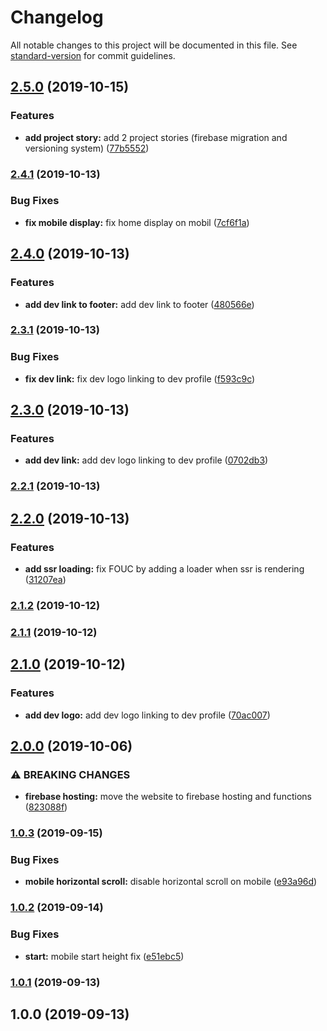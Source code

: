 # Changelog

All notable changes to this project will be documented in this file. See [standard-version](https://github.com/conventional-changelog/standard-version) for commit guidelines.

## [2.5.0](https://github.com/KiritchoukC/kiritchoukc/compare/v2.4.1...v2.5.0) (2019-10-15)


### Features

* **add project story:** add 2 project stories (firebase migration and versioning system) ([77b5552](https://github.com/KiritchoukC/kiritchoukc/commit/77b5552))

### [2.4.1](https://github.com/KiritchoukC/kiritchoukc/compare/v2.4.0...v2.4.1) (2019-10-13)


### Bug Fixes

* **fix mobile display:** fix home display on mobil ([7cf6f1a](https://github.com/KiritchoukC/kiritchoukc/commit/7cf6f1a))

## [2.4.0](https://github.com/KiritchoukC/kiritchoukc/compare/v2.3.1...v2.4.0) (2019-10-13)


### Features

* **add dev link to footer:** add dev link to footer ([480566e](https://github.com/KiritchoukC/kiritchoukc/commit/480566e))

### [2.3.1](https://github.com/KiritchoukC/kiritchoukc/compare/v2.3.0...v2.3.1) (2019-10-13)


### Bug Fixes

* **fix dev link:** fix dev logo linking to dev profile ([f593c9c](https://github.com/KiritchoukC/kiritchoukc/commit/f593c9c))

## [2.3.0](https://github.com/KiritchoukC/kiritchoukc/compare/v2.2.1...v2.3.0) (2019-10-13)


### Features

* **add dev link:** add dev logo linking to dev profile ([0702db3](https://github.com/KiritchoukC/kiritchoukc/commit/0702db3))

### [2.2.1](https://github.com/KiritchoukC/kiritchoukc/compare/v2.2.0...v2.2.1) (2019-10-13)

## [2.2.0](https://github.com/KiritchoukC/kiritchoukc/compare/v2.1.2...v2.2.0) (2019-10-13)


### Features

* **add ssr loading:** fix FOUC by adding a loader when ssr is rendering ([31207ea](https://github.com/KiritchoukC/kiritchoukc/commit/31207ea))

### [2.1.2](https://github.com/KiritchoukC/kiritchoukc/compare/v2.1.1...v2.1.2) (2019-10-12)

### [2.1.1](https://github.com/KiritchoukC/kiritchoukc/compare/v2.1.0...v2.1.1) (2019-10-12)

## [2.1.0](https://github.com/KiritchoukC/kiritchoukc/compare/v3.0.0...v2.1.0) (2019-10-12)

### Features

- **add dev logo:** add dev logo linking to dev profile ([70ac007](https://github.com/KiritchoukC/kiritchoukc/commit/70ac007))

## [2.0.0](https://github.com/KiritchoukC/kiritchoukc/compare/v1.0.3...v2.0.0) (2019-10-06)

### ⚠ BREAKING CHANGES

- **firebase hosting:** move the website to firebase hosting and functions ([823088f](https://github.com/KiritchoukC/kiritchoukc/commit/823088f))

### [1.0.3](https://github.com/KiritchoukC/kiritchoukc/compare/v1.0.2...v1.0.3) (2019-09-15)

### Bug Fixes

- **mobile horizontal scroll:** disable horizontal scroll on mobile ([e93a96d](https://github.com/KiritchoukC/kiritchoukc/commit/e93a96d))

### [1.0.2](https://github.com/KiritchoukC/kiritchoukc/compare/v1.0.1...v1.0.2) (2019-09-14)

### Bug Fixes

- **start:** mobile start height fix ([e51ebc5](https://github.com/KiritchoukC/kiritchoukc/commit/e51ebc5))

### [1.0.1](https://github.com/KiritchoukC/kiritchoukc/compare/v1.0.0...v1.0.1) (2019-09-13)

## 1.0.0 (2019-09-13)
